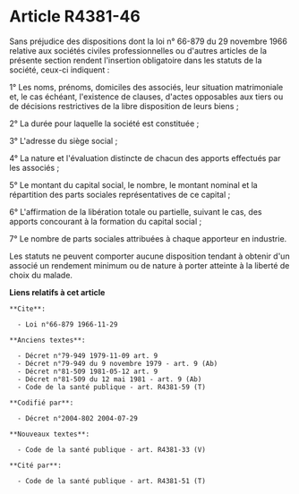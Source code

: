 # Article R4381-46

Sans préjudice des dispositions dont la loi n° 66-879 du 29 novembre 1966 relative aux sociétés civiles professionnelles ou
d'autres articles de la présente section rendent l'insertion obligatoire dans les statuts de la société, ceux-ci indiquent :

1° Les noms, prénoms, domiciles des associés, leur situation matrimoniale et, le cas échéant, l'existence de clauses, d'actes
opposables aux tiers ou de décisions restrictives de la libre disposition de leurs biens ;

2° La durée pour laquelle la société est constituée ;

3° L'adresse du siège social ;

4° La nature et l'évaluation distincte de chacun des apports effectués par les associés ;

5° Le montant du capital social, le nombre, le montant nominal et la répartition des parts sociales représentatives de ce
capital ;

6° L'affirmation de la libération totale ou partielle, suivant le cas, des apports concourant à la formation du capital
social ;

7° Le nombre de parts sociales attribuées à chaque apporteur en industrie.

Les statuts ne peuvent comporter aucune disposition tendant à obtenir d'un associé un rendement minimum ou de nature à porter
atteinte à la liberté de choix du malade.

**Liens relatifs à cet article**

	**Cite**:

	  - Loi n°66-879 1966-11-29

	**Anciens textes**:

	  - Décret n°79-949 1979-11-09 art. 9
	  - Décret n°79-949 du 9 novembre 1979 - art. 9 (Ab)
	  - Décret n°81-509 1981-05-12 art. 9
	  - Décret n°81-509 du 12 mai 1981 - art. 9 (Ab)
	  - Code de la santé publique - art. R4381-59 (T)

	**Codifié par**:

	  - Décret n°2004-802 2004-07-29

	**Nouveaux textes**:

	  - Code de la santé publique - art. R4381-33 (V)

	**Cité par**:

	  - Code de la santé publique - art. R4381-51 (T)
